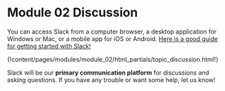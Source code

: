 # Module 02 Discussion

You can access Slack from a computer browser, a desktop application for
Windows or Mac, or a mobile app for iOS or Android. [Here is a good guide
for getting started with Slack!](https://get.slack.help/hc/en-us/articles/218080037-Getting-started-for-new-users)

{!content/pages/modules/module_02/html_partials/topic_discussion.html!}

Slack will be our **primary communication platform** for discussions and
asking questions. If you have any trouble or want some help, let us know!